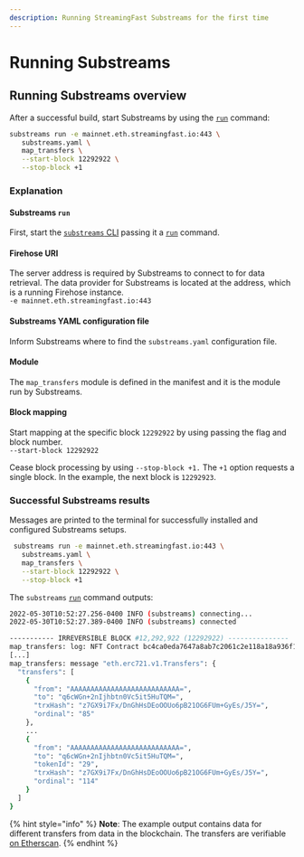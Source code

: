 ```yaml
---
description: Running StreamingFast Substreams for the first time
---
```


# Running Substreams

## Running Substreams overview

After a successful build, start Substreams by using the [`run`](https://substreams.streamingfast.io/reference-and-specs/command-line-interface#run) command:

```bash
substreams run -e mainnet.eth.streamingfast.io:443 \
   substreams.yaml \
   map_transfers \
   --start-block 12292922 \
   --stop-block +1
```

### Explanation

#### Substreams `run`

First, start the [`substreams` CLI](../reference-and-specs/command-line-interface.md) passing it a [`run`](https://substreams.streamingfast.io/reference-and-specs/command-line-interface#run) command.

#### Firehose URI

The server address is required by Substreams to connect to for data retrieval. The data provider for Substreams is located at the address, which is a running Firehose instance.\
`-e mainnet.eth.streamingfast.io:443`

#### Substreams YAML configuration file

Inform Substreams where to find the `substreams.yaml` configuration file.

#### Module

The `map_transfers` module is defined in the manifest and it is the module run by Substreams.

#### Block mapping

Start mapping at the specific block `12292922` by using passing the flag and block number.\
`--start-block 12292922`

Cease block processing by using `--stop-block +1.` The `+1` option requests a single block. In the example, the next block is `12292923`.

### Successful Substreams results

Messages are printed to the terminal for successfully installed and configured Substreams setups.

```bash
 substreams run -e mainnet.eth.streamingfast.io:443 \
   substreams.yaml \
   map_transfers \
   --start-block 12292922 \
   --stop-block +1
```

The `substreams` [`run`](https://substreams.streamingfast.io/reference-and-specs/command-line-interface#run) command outputs:

```bash
2022-05-30T10:52:27.256-0400 INFO (substreams) connecting...
2022-05-30T10:52:27.389-0400 INFO (substreams) connected

----------- IRREVERSIBLE BLOCK #12,292,922 (12292922) ---------------
map_transfers: log: NFT Contract bc4ca0eda7647a8ab7c2061c2e118a18a936f13d invoked
[...]
map_transfers: message "eth.erc721.v1.Transfers": {
  "transfers": [
    {
      "from": "AAAAAAAAAAAAAAAAAAAAAAAAAAA=",
      "to": "q6cWGn+2nIjhbtn0Vc5it5HuTQM=",
      "trxHash": "z7GX9i7Fx/DnGhHsDEoOOUo6pB21OG6FUm+GyEs/J5Y=",
      "ordinal": "85"
    },
    ...
    {
      "from": "AAAAAAAAAAAAAAAAAAAAAAAAAAA=",
      "to": "q6cWGn+2nIjhbtn0Vc5it5HuTQM=",
      "tokenId": "29",
      "trxHash": "z7GX9i7Fx/DnGhHsDEoOOUo6pB21OG6FUm+GyEs/J5Y=",
      "ordinal": "114"
    }
  ]
}
```

{% hint style="info" %}
**Note**: The example output contains data for different transfers from data in the blockchain. The transfers are verifiable [on Etherscan](https://etherscan.io/tx/0xcfb197f62ec5c7f0e71a11ec0c4a0e394a3aa41db5386e85526f86c84b3f2796).
{% endhint %}
